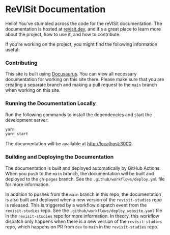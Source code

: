 # ReVISit Documentation

Hello! You've stumbled across the code for the reVISit documentation. The documentation is hosted at [revisit.dev](https://revisit.dev/), and it's a great place to learn more about the project, how to use it, and how to contribute.

If you're working on the project, you might find the following information useful:

### Contributing

This site is built using [Docusaurus](https://docusaurus.io/). You can view all necessary documentation for working on this site there. Please make sure that you are creating a separate branch and making a pull request to the `main` branch when working on this site.

### Running the Documentation Locally

Run the following commands to install the dependencies and start the development server:

```bash
yarn
yarn start
```

The documentation will be available at [http://localhost:3000](http://localhost:3000).

### Building and Deploying the Documentation

The documentation is built and deployed automatically by GitHub Actions. When you push to the `main` branch, the documentation will be built and deployed to the `gh-pages` branch. See the `.github/workflows/deploy.yml` file for more information.

In addition to pushes from the `main` branch in this repo, the documentation is also built and deployed when a new version of the `revisit-studies` repo is released. This is triggered by a workflow dispatch event from the `revisit-studies` repo. See the `.github/workflows/deploy_website.yaml` file in the `revisit-studies` repo for more information. In theory, this workflow dispatch only happens when there is a new version of the `revisit-studies` repo, which happens on PR from `dev` to `main` in the `revisit-studies` repo.
